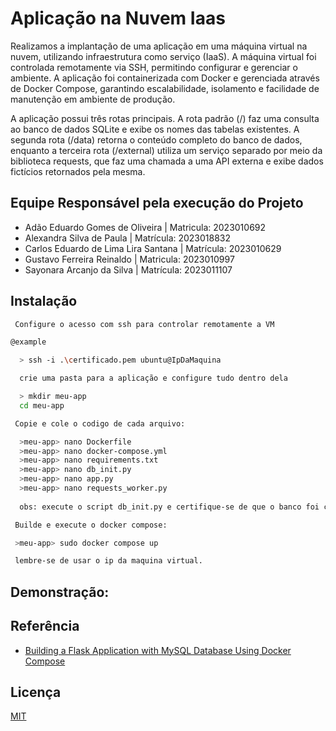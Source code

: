 
# Aplicação na Nuvem Iaas

Realizamos a implantação de uma aplicação em uma máquina virtual na nuvem, utilizando infraestrutura como serviço (IaaS). A máquina virtual foi controlada remotamente via SSH, permitindo configurar e gerenciar o ambiente. A aplicação foi containerizada com Docker e gerenciada através de Docker Compose, garantindo escalabilidade, isolamento e facilidade de manutenção em ambiente de produção.

A aplicação possui três rotas principais. A rota padrão (/) faz uma consulta ao banco de dados SQLite e exibe os nomes das tabelas existentes. A segunda rota (/data) retorna o conteúdo completo do banco de dados, enquanto a terceira rota (/external) utiliza um serviço separado por meio da biblioteca requests, que faz uma chamada a uma API externa e exibe dados fictícios retornados pela mesma.

## Equipe Responsável pela execução do Projeto

- Adão Eduardo Gomes de Oliveira | Matricula: 2023010692
- Alexandra Silva de Paula | Matrícula: 2023018832
- Carlos Eduardo de Lima Lira Santana | Matrícula: 2023010629
- Gustavo Ferreira Reinaldo | Matricula: 2023010997
- Sayonara Arcanjo da Silva | Matrícula: 2023011107

## Instalação

```bash
 Configure o acesso com ssh para controlar remotamente a VM

@example

  > ssh -i .\certificado.pem ubuntu@IpDaMaquina

  crie uma pasta para a aplicação e configure tudo dentro dela

  > mkdir meu-app
  cd meu-app

 Copie e cole o codigo de cada arquivo:

  >meu-app> nano Dockerfile
  >meu-app> nano docker-compose.yml
  >meu-app> nano requirements.txt
  >meu-app> nano db_init.py
  >meu-app> nano app.py
  >meu-app> nano requests_worker.py
  
  obs: execute o script db_init.py e certifique-se de que o banco foi criado antes de prosseguir.

 Builde e execute o docker compose:

 >meu-app> sudo docker compose up

 lembre-se de usar o ip da maquina virtual.


```

## Demonstração:

    
## Referência

 - [Building a Flask Application with MySQL Database Using Docker Compose](https://www.linkedin.com/pulse/building-flask-application-mysql-database-using-docker-agarwal/)


## Licença

[MIT](https://choosealicense.com/licenses/mit/)



